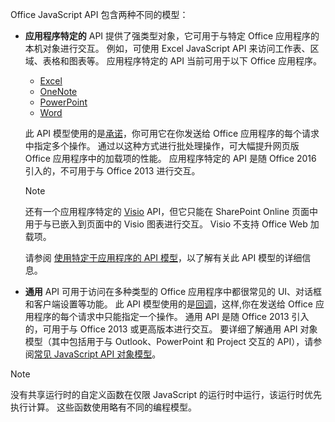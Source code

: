 Office JavaScript API 包含两种不同的模型：

- **应用程序特定的** API 提供了强类型对象，它可用于与特定 Office 应用程序的本机对象进行交互。 例如，可使用 Excel JavaScript API 来访问工作表、区域、表格和图表等。 应用程序特定的 API 当前可用于以下 Office 应用程序。

    - [Excel](../reference/overview/excel-add-ins-reference-overview.md)
    - [OneNote](../reference/overview/onenote-add-ins-javascript-reference.md)
    - [PowerPoint](../reference/overview/powerpoint-add-ins-reference-overview.md)
    - [Word](../reference/overview/word-add-ins-reference-overview.md)

    此 API 模型使用的是[承诺](https://developer.mozilla.org/docs/Web/JavaScript/Reference/Global_Objects/Promise)，你可用它在你发送给 Office 应用程序的每个请求中指定多个操作。 通过以这种方式进行批处理操作，可大幅提升网页版 Office 应用程序中的加载项的性能。 应用程序特定的 API 是随 Office 2016 引入的，不可用于与 Office 2013 进行交互。

    > [!NOTE]
    > 还有一个应用程序特定的 [Visio](../reference/overview/visio-javascript-reference-overview.md) API，但它只能在 SharePoint Online 页面中用于与已嵌入到页面中的 Visio 图表进行交互。 Visio 不支持 Office Web 加载项。

    请参阅 [使用特定于应用程序的 API 模型](../develop/application-specific-api-model.md)，以了解有关此 API 模型的详细信息。

- **通用** API 可用于访问在多种类型的 Office 应用程序中都很常见的 UI、对话框和客户端设置等功能。 此 API 模型使用的是[回调](https://developer.mozilla.org/docs/Glossary/Callback_function)，这样,你在发送给 Office 应用程序的每个请求中只能指定一个操作。 通用 API 是随 Office 2013 引入的，可用于与 Office 2013 或更高版本进行交互。 要详细了解通用 API 对象模型（其中包括用于与 Outlook、PowerPoint 和 Project 交互的 API），请参阅[常见 JavaScript API 对象模型](../develop/office-javascript-api-object-model.md)。

> [!NOTE]
>没有共享运行时的自定义函数在仅限 JavaScript 的运行时中运行，该运行时优先执行计算。 这些函数使用略有不同的编程模型。
